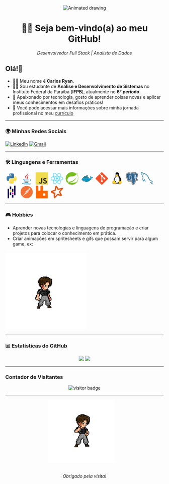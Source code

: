  <div align="center">
    <img src="files/meInDraw.gif" width="220" height="350" alt="Animated drawing">
 </div> 
    
  <h1 align="center"> 👩‍💻 Seja bem-vindo(a) ao meu GitHub! </h1> 
  <p align="center"><i>Desenvolvedor Full Stack | Analista de Dados</i></p>

## Olá!👋

- 🙋‍♂️ Meu nome é **Carlos Ryan**.  
- 🧑‍💻 Sou estudante de **Análise e Desenvolvimento de Sistemas** no Instituto Federal da Paraíba (**IFPB**), atualmente no **6° período**.  
- 🚀 Apaixonado por tecnologia, gosto de aprender coisas novas e aplicar meus conhecimentos em desafios práticos! 
- 📄 Você pode acessar mais informações sobre minha jornada profissional no meu [currículo](https://drive.google.com/uc?export=download&id=1lrpEE43aAkgb1vbQVhualxJNu69XfmqM)

---

### **🌍 Minhas Redes Sociais**
[![LinkedIn](https://img.shields.io/badge/LinkedIn-0077B5?style=for-the-badge&logo=linkedin&logoColor=white)](https://www.linkedin.com/in/carlos-ryan-726820279/)
[![Gmail](https://img.shields.io/badge/Gmail-D14836?style=for-the-badge&logo=gmail&logoColor=white)](mailto:carlosryan.profissional@gmail.com)

---

### **🛠️ Linguagens e Ferramentas**
<div>
   <img src="https://github.com/devicons/devicon/blob/master/icons/python/python-original.svg" title="Python" alt="Python" width="40" height="40"/>&nbsp;
   <img src="https://github.com/devicons/devicon/blob/master/icons/java/java-original.svg" title="Java" alt="Java" width="40" height="40"/>&nbsp;
   <img src="https://github.com/devicons/devicon/blob/master/icons/javascript/javascript-original.svg" title="JavaScript" alt="JavaScript" width="40" height="40"/>&nbsp;
   <img src="https://github.com/devicons/devicon/blob/master/icons/react/react-original.svg" title="React" alt="React" width="40" height="40"/>&nbsp;
   <img src="https://github.com/devicons/devicon/blob/master/icons/spring/spring-original.svg" title="Spring" alt="Spring" width="40" height="40"/>&nbsp;
   <img src="https://github.com/devicons/devicon/blob/master/icons/docker/docker-original.svg" title="Docker" alt="Docker" width="40" height="40"/>&nbsp;
   <img src="https://github.com/devicons/devicon/blob/master/icons/git/git-original.svg" title="Git" alt="Git" width="40" height="40"/>&nbsp;
   <img src="https://github.com/devicons/devicon/blob/master/icons/linux/linux-original.svg" title="Linux" alt="Linux" width="40" height="40"/>&nbsp;
   <img src="https://github.com/devicons/devicon/blob/master/icons/postgresql/postgresql-original.svg" title="PostgreSQL" alt="PostgreSQL" width="40" height="40"/>&nbsp;
   <img src="https://github.com/devicons/devicon/blob/master/icons/mysql/mysql-original.svg" title="MySQL" alt="MySQL" width="40" height="40"/>&nbsp;
   <img src="https://github.com/devicons/devicon/blob/master/icons/pandas/pandas-original.svg" title="Pandas" alt="Pandas" width="40" height="40"/>&nbsp;
   <img src="https://github.com/devicons/devicon/blob/master/icons/postman/postman-original.svg" title="Postman" alt="Postman" width="40" height="40"/>&nbsp;
   <img src="https://github.com/devicons/devicon/blob/master/icons/rabbitmq/rabbitmq-original.svg" title="RabbitMQ" alt="RabbitMQ" width="40" height="40"/>&nbsp;
   <img src="https://github.com/devicons/devicon/blob/master/icons/apachespark/apachespark-original.svg" title="Apache Spark" alt="Apache Spark" width="40" height="40"/>
 </div>

---

### **🎮 Hobbies**

  - Aprender novas tecnologias e linguagens de programação e criar projetos para colocar o conhecimento em prática.
  - Criar animações em spritesheets e gifs que possam servir para algum game, ex:

<div style="display: flex; justify-content: left; margin: 20px 0;">
  <div style="display: flex; justify-content: left; align-items: center;">
    <img src="files/meInPixelTransformation.gif" width="260" height="240" alt="animação">
  </div>
</div>

---

### **📊 Estatísticas do GitHub**
<div align="center">
  <img src="https://github-readme-stats.vercel.app/api?username=CarlosRyan07&show_icons=true&theme=dark&include_all_commits=true&count_private=true" />
  <img src="https://github-readme-stats.vercel.app/api/top-langs?username=CarlosRyan07&layout=compact&custom_title=Most%20Used%20Languages&langs_count=8&theme=dark" />
</div>

---

### **Contador de Visitantes**
<div align="center">  
  <img src="https://profile-counter.glitch.me/%7BCarlosRyan07%7D/count.svg" alt="visitor badge" width="30%">
</div>

---

 <div align="center">
    <img src="files/joinha.png" width="210" height="200" alt="joinha" style="margin-right: 20px;">
 </div>
 <br>
 <p align="center"><i>Obrigado pela visita!</i></p>
